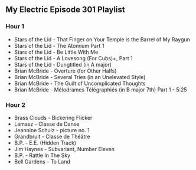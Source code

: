 ## My Electric Episode 301 Playlist

### Hour 1
* Stars of the Lid - That Finger on Your Temple is the Barrel of My Raygun
* Stars of the Lid - The Atomium Part 1
* Stars of the Lid - Be Little With Me
* Stars of the Lid - A Lovesong (For Cubs)+, Part 1
* Stars of the Lid - Dungtitled (in A major)
* Brian McBride - Overture (for Other Halfs)
* Brian McBride - Several Tries (in an Unelevated Style)
* Brian McBride - The Guilt of Uncomplicated Thoughts
* Brian McBride - Mélodrames Télégraphiés (in B major 7th) Part 1 - 5:25

### Hour 2
* Brass Clouds - Bickering Flicker
* Lamasz - Classe de Danse
* Jeannine Schulz - picture no. 1
* Grandbruit - Classe de Théâtre
* B.P. - E.E. (Hidden Track)
* Jim Haynes - Subvariant, Number Eleven
* B.P. - Rattle In The Sky
* Bell Gardens - To Land
